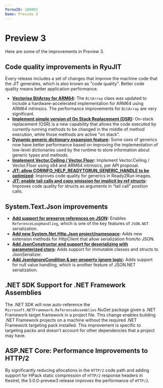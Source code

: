 ```yaml
---
PermaID: 100003
Name: Preview 3
---
```


# Preview 3

Here are some of the improvements in Preview 3.

## Code quality improvements in RyuJIT

Every release includes a set of changes that improve the machine code that the JIT generates, which is also known as "code quality". Better code quality means better application performance.

 - **[Vectorise BitArray for ARM64](https://github.com/dotnet/runtime/pull/33749):** The `BitArray` class was updated to include a hardware-accelerated implementation for ARM64 using ARM64 intrinsics. The performance improvements for `BitArray` are very significant.
 - **[Implement simple version of On Stack Replacement (OSR)](https://github.com/dotnet/runtime/pull/32969):** On-stack replacement (OSR) is a new capability that allows the code executed by currently running methods to be changed in the middle of method execution, while those methods are active "on stack". 
 - **[Dynamic generic dictionary expansion feature](https://github.com/dotnet/runtime/pull/32270):** Some uses of generics now have better performance based on improving the implementation of low-level dictionaries used by the runtime to store information about generic types and methods. 
 - **[Implement Vector.Ceiling / Vector.Floor](https://github.com/dotnet/runtime/pull/31993):** Implement Vector.Ceiling / Vector.Floor using x64 and ARM64 intrinsics, per API proposal.
 - **[JIT: allow CORINFO_HELP_READYTORUN_GENERIC_HANDLE to be optimized](https://github.com/dotnet/runtime/pull/34221):** Improves code quality for generics in Ready2Run images.
 - **[JIT: enable tail calls and copy omission for implicit by ref structs](https://github.com/dotnet/runtime/pull/33004):** Improves code quality for structs as arguments in “tail call” position calls.

## System.Text.Json improvements

 - **[Add support for preserve references on JSON](https://github.com/dotnet/runtime/pull/655):** Enables `ReferenceLoopHandling`, which is one of the key features of `JSON.NET` serialization.
 - **[Add new System.Net.Http.Json project/namespace](https://github.com/dotnet/runtime/pull/33459):** Adds new extension methods for HttpClient that allow serialization from/to JSON.
 - **[Add JsonConstructor and support for deserializing with parameterized ctors](https://github.com/dotnet/runtime/pull/33444):** Adds support for immutable classes and structs to JsonSerializer.
 - **[Add JsonIgnoreCondition & per-property ignore logic](https://github.com/dotnet/runtime/pull/34049):** Adds support for null value handling, which is another feature of JSON.NET serialization.

## .NET SDK Support for .NET Framework Assemblies

The .NET SDK will now auto-reference the `Microsoft.NETFramework.ReferenceAssemblies` NuGet package given a .NET Framework target framework in a project file. This change enables building .NET Framework projects on a machine without the required .NET Framework targeting pack installed. This improvement is specific to targeting packs and doesn’t account for other dependencies that a project may have.

## ASP.NET Core: Performance Improvements to HTTP/2

By significantly reducing allocations in the `HTTP/2` code path and adding support for HPack static compression of `HTTP/2` response headers in Kestrel, the 5.0.0-prevew3 release improves the performance of `HTTP/2`.
